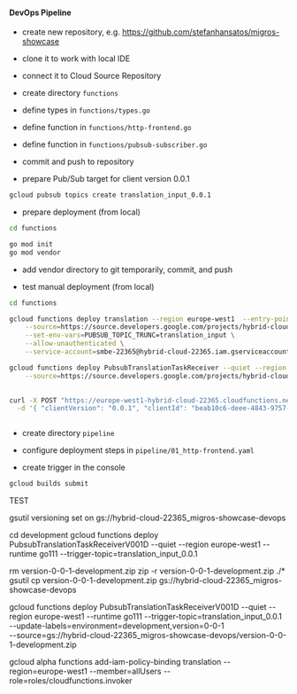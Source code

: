 #### DevOps Pipeline

- create new repository, e.g. https://github.com/stefanhansatos/migros-showcase

- clone it to work with local IDE

- connect it to Cloud Source Repository

- create directory `functions`

- define types in `functions/types.go`

- define function in `functions/http-frontend.go`

- define function in `functions/pubsub-subscriber.go`

- commit and push to repository

- prepare Pub/Sub target for client version 0.0.1

```bash
gcloud pubsub topics create translation_input_0.0.1
```

- prepare deployment (from local)
```bash
cd functions

go mod init
go mod vendor
```

- add vendor directory to git temporarily, commit, and push

- test manual deployment (from local)

```bash
cd functions

gcloud functions deploy translation --region europe-west1  --entry-point TranslationHTTP --runtime go111 --trigger-http \
    --source=https://source.developers.google.com/projects/hybrid-cloud-22365/repos/github_stefanhansatos_migros-showcase/revisions/master/paths/functions \
    --set-env-vars=PUBSUB_TOPIC_TRUNC=translation_input \
    --allow-unauthenticated \
    --service-account=smbe-22365@hybrid-cloud-22365.iam.gserviceaccount.com

gcloud functions deploy PubsubTranslationTaskReceiver --quiet --region europe-west1  --runtime go111 --trigger-topic=translation_input_0.0.1 \
    --source=https://source.developers.google.com/projects/hybrid-cloud-22365/repos/github_stefanhansatos_migros-showcase/revisions/master/paths/functions

   
curl -X POST "https://europe-west1-hybrid-cloud-22365.cloudfunctions.net/translation" \
  -d '{ "clientVersion": "0.0.1", "clientId": "beab10c6-deee-4843-9757-719566214526", "text": "Today is Monday", "sourceLanguage": "en",  "targetLanguage": "fr"}'



```

- create directory `pipeline`

- configure deployment steps in `pipeline/01_http-frontend.yaml`

- create trigger in the console

```bash
gcloud builds submit 
```

TEST 

gsutil versioning set on gs://hybrid-cloud-22365_migros-showcase-devops

cd development
gcloud functions deploy PubsubTranslationTaskReceiverV001D --quiet --region europe-west1  --runtime go111 --trigger-topic=translation_input_0.0.1

rm version-0-0-1-development.zip
zip -r version-0-0-1-development.zip ./*
gsutil cp version-0-0-1-development.zip gs://hybrid-cloud-22365_migros-showcase-devops

gcloud functions deploy PubsubTranslationTaskReceiverV001D --quiet --region europe-west1  --runtime go111 --trigger-topic=translation_input_0.0.1 \
  --update-labels=environment=development,version=0-0-1 \
  --source=gs://hybrid-cloud-22365_migros-showcase-devops/version-0-0-1-development.zip
  
  
  



gcloud alpha functions add-iam-policy-binding translation --region=europe-west1 --member=allUsers --role=roles/cloudfunctions.invoker




